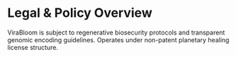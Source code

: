 # Legal & Policy Overview
ViraBloom is subject to regenerative biosecurity protocols and transparent genomic encoding guidelines. Operates under non-patent planetary healing license structure.